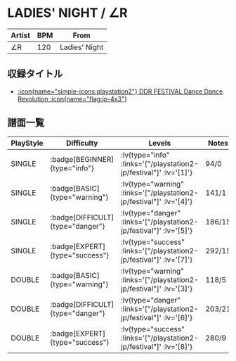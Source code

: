 # LADIES' NIGHT / ∠R

|Artist|BPM|From|
|------|---|----|
|∠R|120|Ladies' Night|

## 収録タイトル

- [ :icon{name="simple-icons:playstation2"} DDR FESTIVAL Dance Dance Revolution :icon{name="flag:jp-4x3"} ](/playstation2-jp/festival)

## 譜面一覧

|PlayStyle|Difficulty|Levels|Notes|Movie|
|---------|----------|------|-----|-----|
|SINGLE| :badge[BEGINNER]{type="info"} | :lv{type="info" :links='["/playstation2-jp/festival"]' :lv='[1]'} |94/0||
|SINGLE| :badge[BASIC]{type="warning"} | :lv{type="warning" :links='["/playstation2-jp/festival"]' :lv='[4]'} |141/1||
|SINGLE| :badge[DIFFICULT]{type="danger"} | :lv{type="danger" :links='["/playstation2-jp/festival"]' :lv='[5]'} |186/15||
|SINGLE| :badge[EXPERT]{type="success"} | :lv{type="success" :links='["/playstation2-jp/festival"]' :lv='[7]'} |292/15||
|DOUBLE| :badge[BASIC]{type="warning"} | :lv{type="warning" :links='["/playstation2-jp/festival"]' :lv='[3]'} |118/5||
|DOUBLE| :badge[DIFFICULT]{type="danger"} | :lv{type="danger" :links='["/playstation2-jp/festival"]' :lv='[6]'} |203/21||
|DOUBLE| :badge[EXPERT]{type="success"} | :lv{type="success" :links='["/playstation2-jp/festival"]' :lv='[8]'} |280/9||

